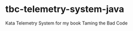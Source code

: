 tbc-telemetry-system-java
=========================

Kata Telemetry System for my book Taming the Bad Code
